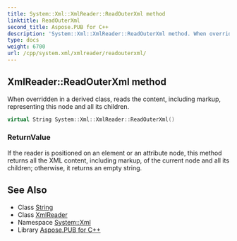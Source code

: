```yaml
---
title: System::Xml::XmlReader::ReadOuterXml method
linktitle: ReadOuterXml
second_title: Aspose.PUB for C++
description: 'System::Xml::XmlReader::ReadOuterXml method. When overridden in a derived class, reads the content, including markup, representing this node and all its children in C++.'
type: docs
weight: 6700
url: /cpp/system.xml/xmlreader/readouterxml/
---
```

## XmlReader::ReadOuterXml method


When overridden in a derived class, reads the content, including markup, representing this node and all its children.

```cpp
virtual String System::Xml::XmlReader::ReadOuterXml()
```


### ReturnValue

If the reader is positioned on an element or an attribute node, this method returns all the XML content, including markup, of the current node and all its children; otherwise, it returns an empty string.

## See Also

* Class [String](../../../system/string/)
* Class [XmlReader](../)
* Namespace [System::Xml](../../)
* Library [Aspose.PUB for C++](../../../)
